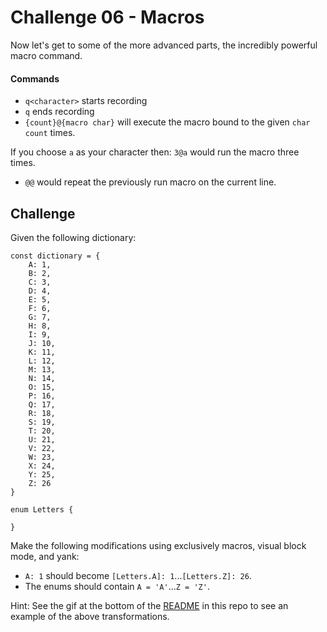 # Challenge 06 - Macros

Now let's get to some of the more advanced parts, the incredibly powerful macro command.

#### Commands

* `q<character>` starts recording
* `q` ends recording
* `{count}@{macro char}` will execute the macro bound to the given `char` `count` times.

If you choose `a` as your character then: `3@a` would run the macro three times.

* `@@` would repeat the previously run macro on the current line.

## Challenge

Given the following dictionary:

```
const dictionary = {
    A: 1,
    B: 2,
    C: 3,
    D: 4,
    E: 5,
    F: 6,
    G: 7,
    H: 8,
    I: 9,
    J: 10,
    K: 11,
    L: 12,
    M: 13,
    N: 14,
    O: 15,
    P: 16,
    Q: 17,
    R: 18,
    S: 19,
    T: 20,
    U: 21,
    V: 22,
    W: 23,
    X: 24,
    Y: 25,
    Z: 26
}

enum Letters {

}
```

Make the following modifications using exclusively macros, visual block mode, and yank:

* `A: 1` should become `[Letters.A]: 1`...`[Letters.Z]: 26`.
* The enums should contain `A = 'A'`...`Z = 'Z'`.

Hint: See the gif at the bottom of the [README](../README.md#examples-of-vim-usage) in this repo to see an example of the above transformations.